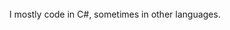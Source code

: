 <div align="center">

<br />
I mostly code in C#, sometimes in other languages.

<br />

<!-- <br />
<img src="https://github-readme-stats.vercel.app/api/top-langs/?username=alawapr&layout=compact&theme=dark&bg_color=0A0A0A" alt="Alawapr's Top Languages"/>
<br />-->
 
</div>
